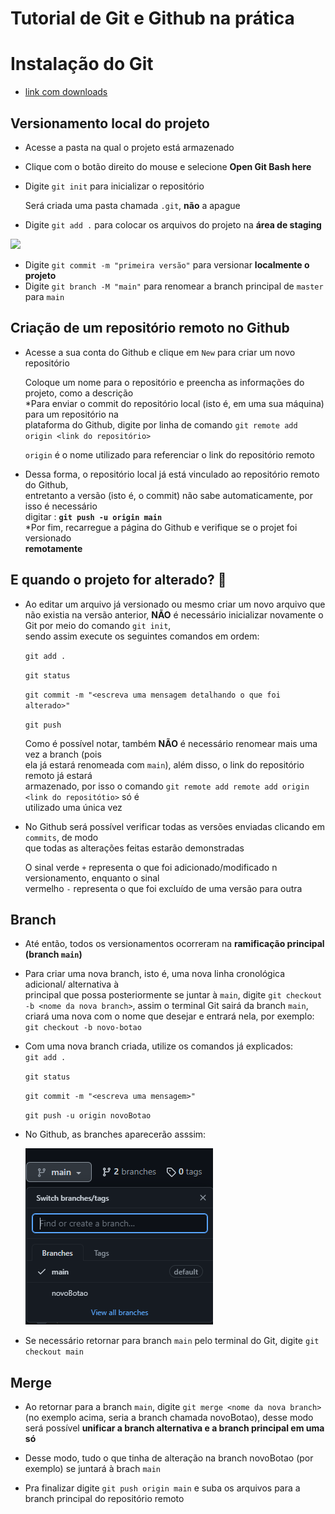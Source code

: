 # Tutorial de Git e Github na prática 

# Instalação do Git
* [link com downloads](https://git-scm.com/downloads)
 
 ## Versionamento local do projeto 
  * Acesse a pasta na qual o projeto está armazenado 
  * Clique com o botão direito do mouse e selecione **Open Git Bash here**
  * Digite `git init` para inicializar o repositório
   
    Será criada uma pasta chamada `.git`, **não** a apague 
  * Digite `git add .` para colocar os arquivos do projeto na **área de staging**  
  <img src="https://i1.wp.com/www.markus-gattol.name/misc/mm/si/content/git_git_add.png"> 
  
  * Digite `git commit -m "primeira versão"` para versionar **localmente o projeto** 
  * Digite `git branch -M "main"` para renomear a branch principal de `master` para `main` 
    
  ## Criação de um repositório remoto no Github 
  * Acesse a sua conta do Github e clique em `New` para criar um novo repositório 
  
    Coloque um nome para o repositório e preencha as informações do projeto, como a descrição   
   *Para enviar o commit do repositório local (isto é, em uma sua máquina) para um repositório na  
   plataforma do Github, digite por linha de comando `git remote add origin <link do repositório>` 

     `origin` é o nome utilizado para referenciar o link do repositório remoto  
   * Dessa forma, o repositório local já está vinculado ao repositório remoto do Github,   
   entretanto a versão (isto é, o commit) não sabe automaticamente, por isso é necessário  
   digitar : **`git push -u origin main`**   
   *Por fim, recarregue a página do Github e verifique se o projet foi versionado  
   **remotamente**

  ## E quando o projeto for alterado? 🤔

  * Ao editar um arquivo já versionado ou mesmo criar um novo arquivo que não existia na versão
  anterior, **NÃO** é necessário inicializar novamente o Git por meio do comando `git init`,  
  sendo assim execute os seguintes comandos em ordem:
 
     `git add .`   

     `git status`  

     `git commit -m "<escreva uma mensagem detalhando o que foi alterado>"`  

     `git push`  

     Como é possível notar, também **NÃO** é necessário renomear mais uma vez a branch (pois  
     ela já estará renomeada com `main`), além disso, o link do repositório remoto já estará  
     armazenado, por isso o comando `git remote add remote add origin <link do repositótio>` só é  
     utilizado uma única vez

  * No Github será possível verificar todas as versões enviadas clicando em `commits`, de modo  
   que todas as alterações feitas estarão demonstradas  

    O sinal verde `+` representa o que foi adicionado/modificado n versionamento, enquanto o sinal  
    vermelho `-` representa o que foi excluído de uma versão para outra  

  ## Branch 

  * Até então, todos os versionamentos ocorreram na **ramificação principal (branch `main`)**  
  * Para criar uma nova branch, isto é, uma nova linha cronológica adicional/ alternativa à  
  principal que possa posteriormente se juntar à `main`, digite `git checkout -b <nome da nova branch>`, assim o terminal Git sairá da branch `main`,   
  criará uma nova com o nome que desejar e entrará nela, por exemplo: `git checkout -b novo-botao`
  * Com uma nova branch criada, utilize os comandos já explicados:  
     `git add .`  

     `git status`  

     `git commit -m "<escreva uma mensagem>"`  

     `git push -u origin novoBotao`

  * No Github, as branches aparecerão asssim:  

     <img src="img/imgBranch.PNG">

  * Se necessário retornar para branch `main` pelo terminal do Git, digite `git checkout main`
  
  ## Merge

  * Ao retornar para a branch `main`, digite `git merge <nome da nova branch>` (no exemplo 
  acima, seria a branch chamada novoBotao), desse modo será possível **unificar a branch alternativa e a branch principal em uma só**

  * Desse modo, tudo o que tinha de alteração na branch novoBotao (por exemplo) se juntará 
   à brach `main`

  * Pra finalizar digite `git push origin main` e suba os arquivos para a branch principal do 
  repositório remoto 